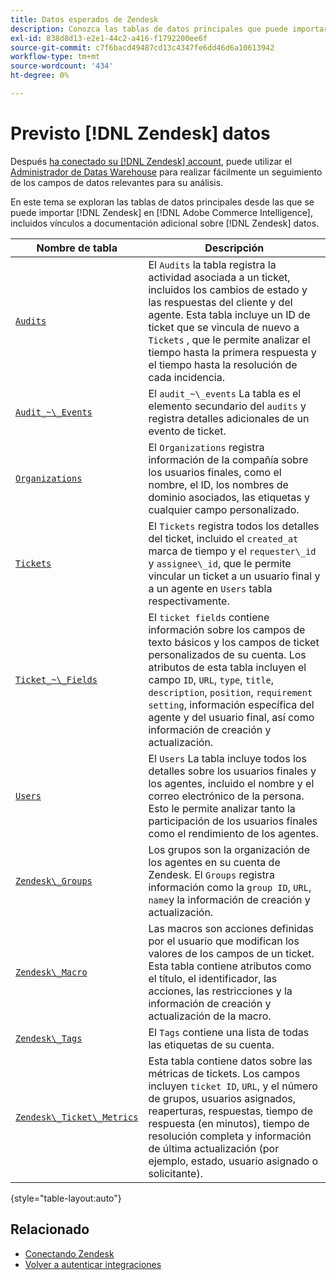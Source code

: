 ```yaml
---
title: Datos esperados de Zendesk
description: Conozca las tablas de datos principales que puede importar de Zendesk a Commerce Intelligence, incluidos los vínculos a documentación adicional sobre Zendesk.
exl-id: 838d8d13-e2e1-44c2-a416-f1792200ee6f
source-git-commit: c7f6bacd49487cd13c4347fe6dd46d6a10613942
workflow-type: tm+mt
source-wordcount: '434'
ht-degree: 0%

---
```


# Previsto [!DNL Zendesk] datos

Después [ha conectado su [!DNL Zendesk] account](../integrations/zendesk.md), puede utilizar el [Administrador de Datas Warehouse](../../../data-analyst/data-warehouse-mgr/tour-dwm.md) para realizar fácilmente un seguimiento de los campos de datos relevantes para su análisis.

En este tema se exploran las tablas de datos principales desde las que se puede importar [!DNL Zendesk] en [!DNL Adobe Commerce Intelligence], incluidos vínculos a documentación adicional sobre [!DNL Zendesk] datos.

| Nombre de tabla | Descripción |
|-----|-----|
| [`Audits`](https://developer.zendesk.com/rest_api/docs/core/ticket_audits) | El `Audits` la tabla registra la actividad asociada a un ticket, incluidos los cambios de estado y las respuestas del cliente y del agente. Esta tabla incluye un ID de ticket que se vincula de nuevo a `Tickets` , que le permite analizar el tiempo hasta la primera respuesta y el tiempo hasta la resolución de cada incidencia. |
| [`Audit_~\_Events`](https://developer.zendesk.com/rest_api/docs/core/ticket_audits#audit-events) | El `audit_~\_events` La tabla es el elemento secundario del `audits` y registra detalles adicionales de un evento de ticket. |
| [`Organizations`](https://developer.zendesk.com/rest_api/docs/core/organizations) | El `Organizations` registra información de la compañía sobre los usuarios finales, como el nombre, el ID, los nombres de dominio asociados, las etiquetas y cualquier campo personalizado. |
| [`Tickets`](https://developer.zendesk.com/rest_api/docs/core/tickets) | El `Tickets` registra todos los detalles del ticket, incluido el `created_at` marca de tiempo y el `requester\_id` y `assignee\_id`, que le permite vincular un ticket a un usuario final y a un agente en `Users` tabla respectivamente. |
| [`Ticket_~\_Fields`](https://developer.zendesk.com/rest_api/docs/core/ticket_fields) | El `ticket fields` contiene información sobre los campos de texto básicos y los campos de ticket personalizados de su cuenta. Los atributos de esta tabla incluyen el campo `ID`, `URL`, `type`, `title`, `description`, `position`, `requirement setting`, información específica del agente y del usuario final, así como información de creación y actualización. |
| [`Users`](https://developer.zendesk.com/rest_api/docs/core/users) | El `Users` La tabla incluye todos los detalles sobre los usuarios finales y los agentes, incluido el nombre y el correo electrónico de la persona. Esto le permite analizar tanto la participación de los usuarios finales como el rendimiento de los agentes. |
| [`Zendesk\_Groups`](https://developer.zendesk.com/rest_api/docs/core/groups) | Los grupos son la organización de los agentes en su cuenta de Zendesk. El `Groups` registra información como la `group ID`, `URL`, `name`y la información de creación y actualización. |
| [`Zendesk\_Macro`](https://developer.zendesk.com/rest_api/docs/core/macros) | Las macros son acciones definidas por el usuario que modifican los valores de los campos de un ticket. Esta tabla contiene atributos como el título, el identificador, las acciones, las restricciones y la información de creación y actualización de la macro. |
| [`Zendesk\_Tags`](https://developer.zendesk.com/rest_api/docs/core/tags) | El `Tags` contiene una lista de todas las etiquetas de su cuenta. |
| [`Zendesk\_Ticket\_Metrics`](https://developer.zendesk.com/rest_api/docs/core/ticket_metrics#ticket-metrics) | Esta tabla contiene datos sobre las métricas de tickets. Los campos incluyen `ticket ID`, `URL`, y el número de grupos, usuarios asignados, reaperturas, respuestas, tiempo de respuesta (en minutos), tiempo de resolución completa y información de última actualización (por ejemplo, estado, usuario asignado o solicitante). |

{style="table-layout:auto"}

## Relacionado

* [Conectando Zendesk](../integrations/zendesk.md)
* [Volver a autenticar integraciones](https://experienceleague.adobe.com/docs/commerce-knowledge-base/kb/how-to/mbi-reauthenticating-integrations.html)

